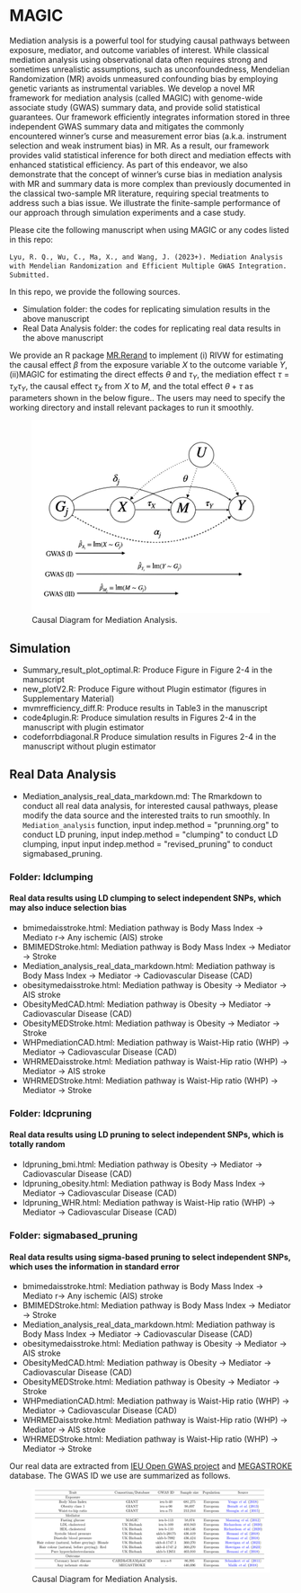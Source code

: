# MAGIC

Mediation analysis is a powerful tool for studying causal pathways between exposure, mediator, and outcome variables of interest. While classical mediation analysis using observational data often requires strong and sometimes unrealistic assumptions, such as unconfoundedness, Mendelian Randomization (MR) avoids unmeasured confounding bias by employing genetic variants as instrumental variables. We develop a novel MR framework for mediation analysis (called MAGIC) with
genome-wide associate study (GWAS) summary data, and provide solid statistical guarantees. Our framework efficiently integrates information stored in three independent GWAS summary data and mitigates the commonly encountered winner’s curse and measurement error bias (a.k.a. instrument selection and weak instrument bias) in MR. As a result, our framework provides valid statistical inference for both direct and mediation effects with enhanced statistical efficiency. As part of this endeavor, we also demonstrate that the concept of winner’s curse bias in mediation analysis with MR and summary data is more complex than previously documented in the classical two-sample MR literature, requiring special treatments to address such a bias issue.  We illustrate the finite-sample performance of our approach through simulation experiments and a case study.


Please cite the following manuscript when using MAGIC or any codes listed in this repo:
~~~
Lyu, R. Q., Wu, C., Ma, X., and Wang, J. (2023+). Mediation Analysis with Mendelian Randomization and Efficient Multiple GWAS Integration. Submitted.
~~~

In this repo, we provide the following sources.

- Simulation folder: the codes for replicating simulation results in the above manuscript
- Real Data Analysis folder: the codes for replicating real data results in the above manuscript

We provide an R package [MR.Rerand](https://github.com/LQRrrrr/MR.Rerand) to implement (i) RIVW for estimating the causal effect $\beta$ from the exposure variable $X$ to the outcome variable $Y$, (ii)MAGIC for estimating the direct effects $\theta$ and $\tau_Y$, the mediation effect $\tau=\tau_X\tau_Y$, the causal effect $\tau_X$ from $X$ to $M$, and the total effect $\theta+\tau$ as parameters shown in the below figure.. The users may need to specify the working directory and install relevant packages to run it smoothly.

<figure>
  <img src="figures/causal_diagram.jpeg" alt="Example Image">
  <figcaption>Causal Diagram for Mediation Analysis.</figcaption>
</figure>

## Simulation
- Summary_result_plot_optimal.R: Produce Figure in Figure 2-4 in the manuscript
- new_plotV2.R: Produce Figure without Plugin estimator (figures in Supplementary Material)
- mvmrefficiency_diff.R: Produce results in Table3 in the manuscript
- code4plugin.R: Produce simulation results in Figures 2-4 in the manuscript with plugin estimator
- codeforrbdiagonal.R Produce simulation results in Figures 2-4 in the manuscript without plugin estimator

## Real Data Analysis
- Mediation_analysis_real_data_markdown.md: The Rmarkdown to conduct all real data analysis, for interested causal pathways, please modify the data source and the interested traits to run smoothly. In `Mediation_analysis` function, input indep.method = "prunning.org" to conduct LD pruning, input indep.method = "clumping" to conduct LD clumping, input  input indep.method = "revised_pruning" to conduct sigmabased_pruning.
### Folder: ldclumping
#### Real data results using LD clumping to select independent SNPs, which may also induce selection bias
- bmimedaisstroke.html: Mediation pathway is Body Mass Index -> Mediato r-> Any ischemic (AIS) stroke 
- BMIMEDStroke.html: Mediation pathway is Body Mass Index -> Mediator -> Stroke
- Mediation_analysis_real_data_markdown.html: Mediation pathway is Body Mass Index -> Mediator -> Cadiovascular Disease (CAD)
- obesitymedaisstroke.html: Mediation pathway is Obesity -> Mediator -> AIS stroke
- ObesityMedCAD.html: Mediation pathway is Obesity -> Mediator -> Cadiovascular Disease (CAD)
- ObesityMEDStroke.html: Mediation pathway is Obesity -> Mediator -> Stroke
- WHPmediationCAD.html: Mediation pathway is Waist-Hip ratio (WHP) -> Mediator -> Cadiovascular Disease (CAD)
- WHRMEDaisstroke.html: Mediation pathway is Waist-Hip ratio (WHP) -> Mediator -> AIS stroke
- WHRMEDStroke.html: Mediation pathway is Waist-Hip ratio (WHP) -> Mediator -> Stroke
### Folder: ldcpruning
#### Real data results using LD pruning to select independent SNPs, which is totally random 
- ldpruning_bmi.html: Mediation pathway is Obesity -> Mediator -> Cadiovascular Disease (CAD)
- ldpruning_obesity.html: Mediation pathway is Body Mass Index -> Mediator -> Cadiovascular Disease (CAD)
- ldpruning_WHR.html: Mediation pathway is Waist-Hip ratio (WHP) -> Mediator -> Cadiovascular Disease (CAD)
### Folder: sigmabased_pruning
#### Real data results using sigma-based pruning to select independent SNPs, which uses the information in standard error
- bmimedaisstroke.html: Mediation pathway is Body Mass Index -> Mediato r-> Any ischemic (AIS) stroke 
- BMIMEDStroke.html: Mediation pathway is Body Mass Index -> Mediator -> Stroke
- Mediation_analysis_real_data_markdown.html: Mediation pathway is Body Mass Index -> Mediator -> Cadiovascular Disease (CAD)
- obesitymedaisstroke.html: Mediation pathway is Obesity -> Mediator -> AIS stroke
- ObesityMedCAD.html: Mediation pathway is Obesity -> Mediator -> Cadiovascular Disease (CAD)
- ObesityMEDStroke.html: Mediation pathway is Obesity -> Mediator -> Stroke
- WHPmediationCAD.html: Mediation pathway is Waist-Hip ratio (WHP) -> Mediator -> Cadiovascular Disease (CAD)
- WHRMEDaisstroke.html: Mediation pathway is Waist-Hip ratio (WHP) -> Mediator -> AIS stroke
- WHRMEDStroke.html: Mediation pathway is Waist-Hip ratio (WHP) -> Mediator -> Stroke

Our real data are extracted from [IEU Open GWAS project](https://gwas.mrcieu.ac.uk/) and [MEGASTROKE](https://megastroke.org/) database. The GWAS ID we use are summarized as follows.

<figure>
  <img src="figures/datasource.png" alt="Example Image">
  <figcaption>Causal Diagram for Mediation Analysis.</figcaption>
</figure>

